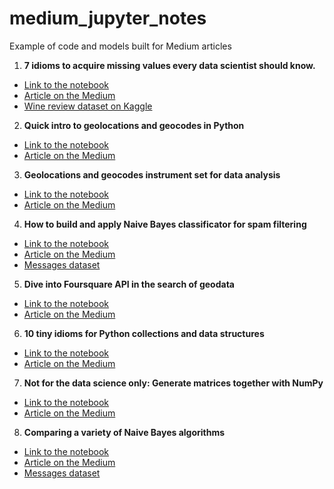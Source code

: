 # medium_jupyter_notes
Example of code and models built for Medium articles

1. <b>7 idioms to acquire missing values every data scientist should know.</b>
* [Link to the notebook](missing_data_idioms/missing-data-tips.ipynb)
* [Article on the Medium](https://towardsdatascience.com/7-idioms-to-acquire-missing-values-every-data-scientist-should-know-2edf4224360c?source=friends_link&sk=e7f9dde978860ed292af79e52313fb45)
* [Wine review dataset on Kaggle](https://www.kaggle.com/zynicide/wine-reviews)

2. <b>Quick intro to geolocations and geocodes in Python</b>
* [Link to the notebook](geocode_and_distance/geocode-and-distance.ipynb)
* [Article on the Medium](https://medium.com/better-programming/geolocation-and-geocodes-in-python-e71e056ffaea?source=friends_link&sk=fa0e5c35f58eda5e839f0120998c3a9e)

3. <b>Geolocations and geocodes instrument set for data analysis</b>
* [Link to the notebook](geolocation_for_analysis/geolocations-for-analysis.ipynb)
* [Article on the Medium](https://towardsdatascience.com/geolocations-and-geocodes-instrument-set-for-data-analysis-5eb4e33a1677?source=friends_link&sk=e2adfaf06bcef6e207088848d16cb3db)

4. <b>How to build and apply Naive Bayes classificator for spam filtering</b>
* [Link to the notebook](naive_bayes_filter/bayes-classificator.ipynb)
* [Article on the Medium](https://towardsdatascience.com/how-to-build-and-apply-naive-bayes-classification-for-spam-filtering-2b8d3308501?source=friends_link&sk=b49e979c2457cc493614e50377b83d88)
* [Messages dataset](https://archive.ics.uci.edu/ml/datasets/sms+spam+collection)

5. <b>Dive into Foursquare API in the search of geodata</b>
* [Link to the notebook](dive_into_foursquare/foursquare_api_dataset.ipynb)
* [Article on the Medium](https://medium.com/analytics-vidhya/dive-into-foursquareapi-in-the-search-of-geodata-c9e11661b194?source=friends_link&sk=8eb7a2ca59a99ad85b3b76a3b4c26bc4)

6. <b>10 tiny idioms for Python collections and data structures</b>
* [Link to the notebook](python_tiny_tips/containers-tips.ipynb)
* [Article on the Medium](https://medium.com/better-programming/10-tiny-python-idioms-for-collections-and-data-structures-2f0d2923832?source=friends_link&sk=9529b4e8f3ed105973f33722414325e6)

7. <b>Not for the data science only: Generate matrices together with NumPy</b>
* [Link to the notebook](matrices_generation/generate-matrices.ipynb)
* [Article on the Medium](https://towardsdatascience.com/not-for-the-data-science-only-generate-matrices-together-with-numpy-d33f03d8875f?source=friends_link&sk=3c86f684dd75b74aee10f7dcd2f5be1f)

8. <b>Comparing a variety of Naive Bayes algorithms</b>
* [Link to the notebook](scikit_bayes/scikit-bayes.ipynb)
* [Article on the Medium](https://towardsdatascience.com/comparing-a-variety-of-naive-bayes-classification-algorithms-fc5fa298379e?source=friends_link&sk=ab4fe9d0517734b429070b1b5f9b17cc)
* [Messages dataset](https://archive.ics.uci.edu/ml/datasets/sms+spam+collection)

